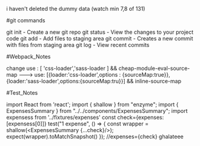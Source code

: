 i haven't deleted the dummy data (watch min 7,8 of 131)

#git commands

git init - Create a new git repo
git status - View the changes to your project code
git add - Add files to staging area
git commit - Creates a new commit with files from staging area
git log - View recent commits



#Webpack_Notes

change use : [ 'css-loader','sass-loader ] && cheap-module-eval-source-map ---> use: [{loader:'css-loader',options : {sourceMap:true}},{loader:'sass-loader',options:{sourceMap:tru}}] &&
inline-source-map


#Test_Notes

import React from 'react';
import { shallow } from "enzyme";
import { ExpensesSummary } from "../../components/ExpensesSummary";
import expensess from '../fixtures/expenses'
const check={expenses:[expensess[0]]}
test("1 expense", () => {
    const wrapper = shallow(<ExpensesSummary {...check}/>);
    expect(wrapper).toMatchSnapshot()
});
//expenses={check} ghalateee